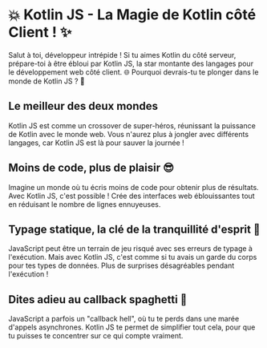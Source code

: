 # 💥 Kotlin JS - La Magie de Kotlin côté Client ! ✨

Salut à toi, développeur intrépide ! Si tu aimes Kotlin du côté serveur, prépare-toi à être ébloui par Kotlin JS, la star montante des langages pour le développement web côté client. 🌐
Pourquoi devrais-tu te plonger dans le monde de Kotlin JS ? 🚀
## Le meilleur des deux mondes

Kotlin JS est comme un crossover de super-héros, réunissant la puissance de Kotlin avec le monde web. Vous n'aurez plus à jongler avec différents langages, car Kotlin JS est là pour sauver la journée !
## Moins de code, plus de plaisir 😎

Imagine un monde où tu écris moins de code pour obtenir plus de résultats. Avec Kotlin JS, c'est possible ! Crée des interfaces web éblouissantes tout en réduisant le nombre de lignes ennuyeuses.
## Typage statique, la clé de la tranquillité d'esprit 🧐

JavaScript peut être un terrain de jeu risqué avec ses erreurs de typage à l'exécution. Mais avec Kotlin JS, c'est comme si tu avais un garde du corps pour tes types de données. Plus de surprises désagréables pendant l'exécution !
## Dites adieu au callback spaghetti 🍝

JavaScript a parfois un "callback hell", où tu te perds dans une marée d'appels asynchrones. Kotlin JS te permet de simplifier tout cela, pour que tu puisses te concentrer sur ce qui compte vraiment.
